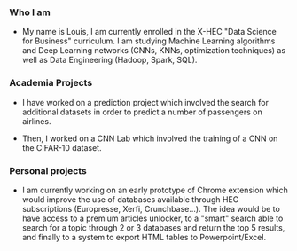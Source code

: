 ### Who I am

- My name is Louis, I am currently enrolled in the X-HEC "Data Science for Business" curriculum. I am studying Machine Learning algorithms and Deep Learning networks (CNNs, KNNs, optimization techniques) as well as Data Engineering (Hadoop, Spark, SQL). 

### Academia Projects

- I have worked on a prediction project which involved the search for additional datasets in order to predict a number of passengers on airlines. 

- Then, I worked on a CNN Lab which involved the training of a CNN on the CIFAR-10 dataset.

### Personal projects

- I am currently working on an early prototype of Chrome extension which would improve the use of databases available through HEC subscriptions (Europresse, Xerfi, Crunchbase...). The idea would be to have access to a premium articles unlocker, to a "smart" search able to search for a topic through 2 or 3 databases and return the top 5 results, and finally to a system to export HTML tables to Powerpoint/Excel.
